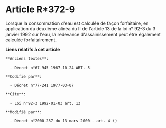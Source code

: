 # Article R*372-9

Lorsque la consommation d'eau est calculée de façon forfaitaire, en application du deuxième alinéa du II de l'article 13 de
la loi n° 92-3 du 3 janvier 1992 sur l'eau, la redevance d'assainissement peut être également calculée forfaitairement.

**Liens relatifs à cet article**

	**Anciens textes**:

	  - Décret n°67-945 1967-10-24 ART. 5

	**Codifié par**:

	  - Décret n°77-241 1977-03-07

	**Cite**:

	  - Loi n°92-3 1992-01-03 art. 13

	**Modifié par**:

	  - Décret n°2000-237 du 13 mars 2000 - art. 4 ()
